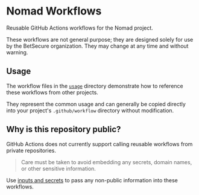 # Nomad Workflows

Reusable GitHub Actions workflows for the Nomad project.

These workflows are not general purpose; they are designed solely for use by the
BetSecure organization. They may change at any time and without warning.

## Usage

The workflow files in the [`usage`](./usage) directory demonstrate how to
reference these workflows from other projects.

They represent the common usage and can generally be copied directly into your project's `.github/workflow` directory without modification.

## Why is this repository public?

GitHub Actions does not currently support calling reusable workflows from
private repositories.

> Care must be taken to avoid embedding any secrets, domain names, or other
> sensitive information.

Use [inputs and secrets] to pass any non-public information into these
workflows.

[inputs and secrets]: https://docs.github.com/en/actions/using-workflows/reusing-workflows#using-inputs-and-secrets-in-a-reusable-workflow
